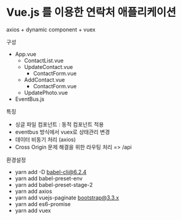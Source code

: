 # Vue.js 를 이용한 연락처 애플리케이션

axios + dynamic component + vuex

구성
 - App.vue 
   - ContactList.vue
   - UpdateContact.vue
     - ContactForm.vue
   - AddContact.vue
     - ContactForm.vue
   - UpdatePhoto.vue
 - EventBus.js

특징
 - 싱글 파일 컴포넌트 : 동적 컴포넌트 적용
 - eventbus 방식에서 vuex로 상태관리 변경 
 - 데이터 비동기 처리 (axios) 
 - Cross Origin 문제 해결을 위한 라우팅 처리 => /api 


환경설정
 - yarn add -D babel-cli@6.2.4 
 - yarn add babel-preset-env 
 - yarn add babel-preset-stage-2
 - yarn add axios
 - yarn add vuejs-paginate bootstrap@3.3.x
 - yarn add es6-promise
 - yarn add vuex